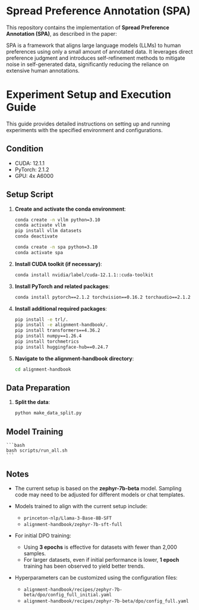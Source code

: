 # Spread Preference Annotation (SPA)

This repository contains the implementation of **Spread Preference Annotation (SPA)**, as described in the paper:

SPA is a framework that aligns large language models (LLMs) to human preferences using only a small amount of annotated data. It leverages direct preference judgment and introduces self-refinement methods to mitigate noise in self-generated data, significantly reducing the reliance on extensive human annotations.

# Experiment Setup and Execution Guide

This guide provides detailed instructions on setting up and running experiments with the specified environment and configurations.

## Condition
- CUDA: 12.1.1
- PyTorch: 2.1.2
- GPU: 4x A6000

## Setup Script

1. **Create and activate the conda environment**:
    ```bash
    conda create -n vllm python=3.10
    conda activate vllm
    pip install vllm datasets
    conda deactivate

    conda create -n spa python=3.10
    conda activate spa
    ```

2. **Install CUDA toolkit (if necessary)**:
    ```bash
    conda install nvidia/label/cuda-12.1.1::cuda-toolkit
    ```

3. **Install PyTorch and related packages**:
    ```bash
    conda install pytorch==2.1.2 torchvision==0.16.2 torchaudio==2.1.2 pytorch-cuda=12.1 -c pytorch -c nvidia
    ```

4. **Install additional required packages**:
    ```bash
    pip install -e trl/.
    pip install -e alignment-handbook/.
    pip install transformers==4.36.2
    pip install numpy==1.26.4
    pip install torchmetrics
    pip install huggingface-hub==0.24.7
    ```

5. **Navigate to the alignment-handbook directory**:
    ```bash
    cd alignment-handbook
    ```

## Data Preparation

1. **Split the data**:
    ```bash
    python make_data_split.py
    ```

## Model Training
    ```bash
    bash scripts/run_all.sh
    ```

## Notes

- The current setup is based on the **zephyr-7b-beta** model. Sampling code may need to be adjusted for different models or chat templates.

- Models trained to align with the current setup include:
  - `princeton-nlp/Llama-3-Base-8B-SFT`
  - `alignment-handbook/zephyr-7b-sft-full`

- For initial DPO training:
  - Using **3 epochs** is effective for datasets with fewer than 2,000 samples.
  - For larger datasets, even if initial performance is lower, **1 epoch** training has been observed to yield better trends.

- Hyperparameters can be customized using the configuration files:
  - `alignment-handbook/recipes/zephyr-7b-beta/dpo/config_full_initial.yaml`
  - `alignment-handbook/recipes/zephyr-7b-beta/dpo/config_full.yaml`
